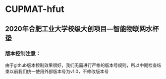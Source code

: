 # CUPMAT-hfut
## 2020年合肥工业大学校级大创项目—智能物联网水杯垫
### 版本控制注意：
由于github版本控制效果很好，我们无需进行严格的版本号规则，所以中期检查结束以前我们统一使用外部版本号为v1.0，不修改版本号
